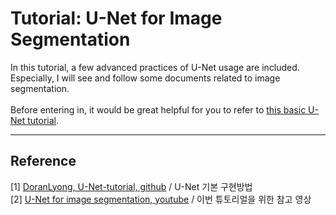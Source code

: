 # Tutorial: U-Net for Image Segmentation 
In this tutorial, a few advanced practices of U-Net usage are included.<br/>
Especially, I will see and follow some documents related to image segmentation.<br/>
<br/>
Before entering in, it would be great helpful for you to refer to [this basic U-Net tutorial](https://github.com/DoranLyong/U-NET-tutorial).<br/>



***
## Reference 
[1] [DoranLyong, U-Net-tutorial, github](https://github.com/DoranLyong/U-NET-tutorial) / U-Net 기본 구현방법 <br/>
[2] [U-Net for image segmentation, youtube](https://youtube.com/playlist?list=PLZsOBAyNTZwbR08R959iCvYT3qzhxvGOE) / 이번 튜토리얼을 위한 참고 영상 <br/>
